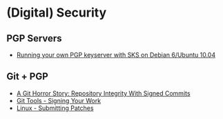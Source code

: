 # (Digital) Security

## PGP Servers

- [Running your own PGP keyserver with SKS on Debian 6/Ubuntu
  10.04](https://kura.io/2011/12/17/running-your-own-pgp-keyserver-with-sks-on-debian-6ubuntu-10-04/)


## Git + PGP

- [A Git Horror Story: Repository Integrity With Signed
  Commits](http://mikegerwitz.com/papers/git-horror-story)
- [Git Tools - Signing Your
  Work](https://git-scm.com/book/en/v2/Git-Tools-Signing-Your-Work)
- [Linux - Submitting
  Patches](http://git.kernel.org/cgit/git/git.git/tree/Documentation/SubmittingPatches?id=HEAD)
